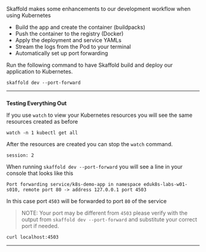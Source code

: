 
Skaffold makes some enhancements to our development workflow when using Kubernetes
*   Build the app and create the container (buildpacks)
*   Push the container to the registry (Docker)
*   Apply the deployment and service YAMLs
*   Stream the logs from the Pod to your terminal
*   Automatically set up port forwarding

Run the following command to have Skaffold build and deploy our application to Kubernetes.
```execute-1
skaffold dev --port-forward
```

---

### 
**Testing Everything Out**

If you use `watch` to view your Kubernetes resources you will see the same resources created as before
```execute-2
watch -n 1 kubectl get all
```

After the resources are created you can stop the `watch` command.
```terminal:interrupt
session: 2
```

When running `skaffold dev --port-forward` you will see a line in your console that looks like this

```
Port forwarding service/k8s-demo-app in namespace eduk8s-labs-w01-s010, remote port 80 -> address 127.0.0.1 port 4503

```

In this case port `4503` will be forwarded to port `80` of the service

> NOTE: Your port may be different from `4503` please verify with the output from `skaffold dev --port-forward` and substitute your correct port if needed.
```execute-2
curl localhost:4503
```

---